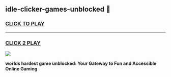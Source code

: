 
## idle-clicker-games-unblocked 👋
<h3>
<a href="https://premium.freeplayer.one?title=idle-clicker-games-unblocked&ref=14F">CLICK TO PLAY</a></h3>
<hr>

<h3>
<a href="https://premium.freeplayer.one?title=idle-clicker-games-unblocked&ref=14F">CLICK 2 PLAY</a>
  
</h3>

<a href="https://premium.freeplayer.one?title=idle-clicker-games-unblocked&ref=12F/"><img src="https://clearcache.store/games.png"></a>


**worlds hardest game unblocked: Your Gateway to Fun and Accessible Online Gaming**
